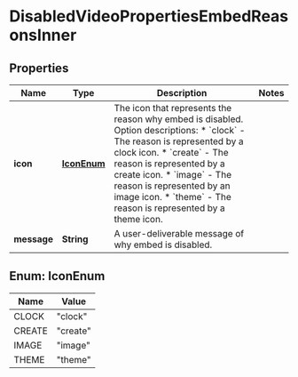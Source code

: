 

# DisabledVideoPropertiesEmbedReasonsInner


## Properties

| Name | Type | Description | Notes |
|------------ | ------------- | ------------- | -------------|
|**icon** | [**IconEnum**](#IconEnum) | The icon that represents the reason why embed is disabled.  Option descriptions:  * &#x60;clock&#x60; - The reason is represented by a clock icon.  * &#x60;create&#x60; - The reason is represented by a create icon.  * &#x60;image&#x60; - The reason is represented by an image icon.  * &#x60;theme&#x60; - The reason is represented by a theme icon.  |  |
|**message** | **String** | A user-deliverable message of why embed is disabled. |  |



## Enum: IconEnum

| Name | Value |
|---- | -----|
| CLOCK | &quot;clock&quot; |
| CREATE | &quot;create&quot; |
| IMAGE | &quot;image&quot; |
| THEME | &quot;theme&quot; |



